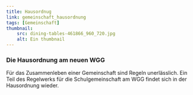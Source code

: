 ```yaml
---
title: Hausordnug
link: gemeinschaft_hausordnung
tags: [Gemeinschaft]
thumbnail: 
    src: dining-tables-461866_960_720.jpg
    alt: Ein thumbnail
---
```


<h3>
  Die Hausordnung am neuen WGG
</h3>
<p>
  Für das Zusammenleben einer Gemeinschaft sind Regeln unerlässlich. Ein Teil des Regelwerks für die Schulgemeinschaft am WGG findet sich in der 
  <a hdref="https://www.wgg-neumarkt.de/seiten/text/gemeinschaft/00_hausordnung/00_hausordnung.pdf" >Hausordnung</a>
  wieder.
</p>
